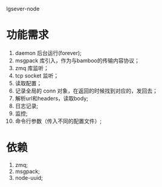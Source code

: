lgsever-node

功能需求
========
1. daemon 后台运行(forever);
2. msgpack 库引入，作为与bamboo的传输内容协议；
3. zmq 库监听；
4. tcp socket 监听；
5. 读取配置；
6. 记录全局的 conn 对象，在返回的时候找到对应的，发回去；
7. 解析url和headers，读取body;
8. 日志记录;
9. 监控;
10. 命令行参数（传入不同的配置文件）;



依赖
====
1. zmq;
2. msgpack;
3. node-uuid;


